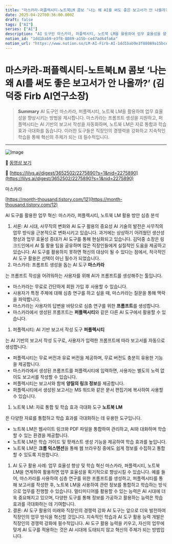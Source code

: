 ```yaml
---
title: "마스카라-퍼플렉시티-노트북LM 콤보 ‘나는 왜 AI를 써도 좋은 보고서가 안 나올까?’ (김덕중 Firb AI연구소장)"
date: 2025-04-22T00:36:00.000Z
draft: false
tags: ["AI"]
series: ["AI"]
description: "AI 도구인 마스카라, 퍼플렉시티, 노트북 LM을 활용하여 업무 효율성을 향상시키는 방법을 제시합니다. 마스카라는 프롬프트 생성을 지원하고, 퍼플렉시티는 AI 기반의 보고서 작성을 자동화하며, 노트북 LM은 자료 통합과 학습 효과 극대화를 돕습니다. 이러한 도구들은 직장인의 경쟁력을 강화하고 지속적인 학습을 통해 혁신의 주체가 되는 데 필수적입니다."
notion_id: "1dd1bab9-e3f8-8089-a15b-ce47ad64fa6a"
notion_url: "https://www.notion.so/LM-AI-Firb-AI-1dd1bab9e3f88089a15bce47ad64fa6a"
---
```


# 마스카라-퍼플렉시티-노트북LM 콤보 ‘나는 왜 AI를 써도 좋은 보고서가 안 나올까?’ (김덕중 Firb AI연구소장)

> **Summary**
> AI 도구인 마스카라, 퍼플렉시티, 노트북 LM을 활용하여 업무 효율성을 향상시키는 방법을 제시합니다. 마스카라는 프롬프트 생성을 지원하고, 퍼플렉시티는 AI 기반의 보고서 작성을 자동화하며, 노트북 LM은 자료 통합과 학습 효과 극대화를 돕습니다. 이러한 도구들은 직장인의 경쟁력을 강화하고 지속적인 학습을 통해 혁신의 주체가 되는 데 필수적입니다.

---

![Image](https://prod-files-secure.s3.us-west-2.amazonaws.com/09ccd4d5-876c-4bba-bbdf-cc77a0a11257/b9ebb789-51cf-4103-85c6-2c10c36649d5/image.png?X-Amz-Algorithm=AWS4-HMAC-SHA256&X-Amz-Content-Sha256=UNSIGNED-PAYLOAD&X-Amz-Credential=ASIAZI2LB466QPKQLDJT%2F20250724%2Fus-west-2%2Fs3%2Faws4_request&X-Amz-Date=20250724T080641Z&X-Amz-Expires=3600&X-Amz-Security-Token=IQoJb3JpZ2luX2VjEAAaCXVzLXdlc3QtMiJHMEUCICrsJZ9EpE6r8wYQFKUdETNQ5mPQXoMvbveJ9qupdVa4AiEA9ia798jOZJEkSdWp1IJg8enOY27jtamS71AJbe4u%2BBQq%2FwMIKRAAGgw2Mzc0MjMxODM4MDUiDA7HUT9AhU5wdsyRYyrcA6mNoNeMy1VFGWha%2BNhfahDAtV3%2FsvQL9%2BZW1CNZGFxhZhFUhvK0S1RURjEH3l9Q0GOB15tOw%2BrqvMbk39RARAwmjHiA02BswMuO6TyAPVLoy%2FjDrJOCayY3chqkjXMlGJlai8jCtkV2AyDMrB8AuiHXbre8MJK4wzOESvkedUpksCbIcVwn65zyPIcRpyjZx0RjVBC8QmhA9l2kfdZ2PHMSiz5s3qgcSOtR%2FC1OsB56UhaC5M5p2eMfjKga31TwwfOTudTc%2BILeTsWOTecb1sMz6sXex6rCKS%2FUxtJBaaUDpremNJ8U8Eg0LtZqNiu8VWpxvq9vgiDTk%2FtEqX9CwGg6qsBiR6jMntIew8FoAEpK5Kamw2XNiq88g9ZRt2aSZjqQ67HXfr6W0vZ9A8p4Y4E%2BVJAz5%2Fxzp50sR%2B4G84BFVmBvTWkeBM5Jm8HE38UXncTmO0AhC1oQuADrJek8jyOTlvcBaBSKCpGofiJFhqdPAyLQoEd4P%2BkBH8g%2B4BRYXICbrDw8qvID2XcnhiffLi4oTrrH8OkVgHyGuoKqXIQq3VDiMSAU%2Bjgz6k%2FALbmeYHaHBlKwDgxad%2BasuU9QuF9hf79%2F6usa7FsONVcexQhRTx2ioalZ3%2FQoQYPOMMnPh8QGOqUBPjoOXYfP%2BqPZ3ELQYnUpxB0nHF2gHCuG%2FCCOTeu6m1mVas8pIHNniepgk88LgQzY46njWHN%2Bos1iMoXFsES3vOkntL7E8qXFSlfP1crZa%2Bitxx1ZWQaxiJOjNOxi3%2BQbDsDzBeRPEHp%2FGuByh%2F0M6iaTiFSHUgVE1p4XWPO63sdt3M9XJQmYpMzIOiylHCeYvgwm8k3GtwsRY3lYC%2Fg1qj%2FeqzzY&X-Amz-Signature=b1f589c30e4ab2fd18fe7d4ca49b456d1b9d182ee0921ae44041b191f259e051&X-Amz-SignedHeaders=host&x-amz-checksum-mode=ENABLED&x-id=GetObject)

🎥 [동영상 보기](https://www.youtube.com/watch?v=Mpk4LNZ_P4c&t=994s)

🔗 [https://lilys.ai/digest/3652502/2275890?s=1&nid=2275890](https://lilys.ai/digest/3652502/2275890?s=1&nid=2275890)

마스카라

[https://month-thousand.tistory.com/12](https://month-thousand.tistory.com/12)

AI 도구를 활용한 업무 혁신: 마스카라, 퍼플렉시티, 노트북 LM 활용 방안 심층 분석

1. 서론: AI 시대, 사무직의 변화와 AI 도구 활용의 중요성
AI 기술의 발전은 사무직의 업무 방식을 근본적으로 변화시키고 있습니다. 과거에는 상상하기 어려웠던 생산성 향상과 업무 효율성 증대가 AI 도구를 통해 현실화되고 있습니다. 김덕중 소장은 링크드인에서 AI 툴 활용 팁을 공유하며 많은 직장인들에게 실질적인 도움을 제공하고 있습니다. AI 도구를 활용하지 못하면 혁신의 대상이 될 수 있다는 점에서, 적극적인 AI 도구 활용은 선택이 아닌 필수가 되었습니다.
1. 마스카라: 프롬프트 생성을 돕는 AI 도구
**마스카라**

는 프롬프트 작성을 어려워하는 사용자를 위해 AI가 프롬프트를 생성해주는 툴입니다.

- 마스카라는 무료로 간단하게 회원 가입 후 사용할 수 있습니다.
- 사용자가 특정 주제에 대해 심층 연구를 하고 싶을 때, 마스카라는 질문을 통해 맥락을 파악합니다.
- 마스카라는 사용자의 답변을 바탕으로 심층 연구를 위한 **프롬프트**를 생성합니다.
- 마스카라에서 생성된 프롬프트는 **퍼플렉시티**와 같은 다른 AI 도구에서 활용할 수 있습니다.
1. 퍼플렉시티: AI 기반 보고서 작성 도구
**퍼플렉시티**

는 AI 기반의 보고서 작성 도구로, 사용자가 입력한 프롬프트에 따라 보고서를 자동으로 생성합니다.

- 퍼플렉시티는 무료 버전과 유료 버전을 제공하며, 무료 버전도 충분히 유용한 기능을 제공합니다.
- 마스카라에서 생성된 프롬프트를 퍼플렉시티에 입력하면, 사용자는 별도의 노력 없이도 보고서를 작성할 수 있습니다.
- 퍼플렉시티는 보고서와 함께 **양질의 링크 정보**를 제공합니다.
- 퍼플렉시티에서 생성된 보고서는 MS 워드와 같은 문서 편집기에 복사하여 사용할 수 있습니다.
1. 노트북 LM: 자료 통합 및 학습 효과 극대화 도구
**노트북 LM**

은 다양한 자료를 통합하고 학습 효과를 극대화하는 데 유용한 도구입니다.

- 노트북 LM은 웹사이트 링크와 PDF 파일을 통합하여 관리하고, AI와 대화하며 학습할 수 있는 환경을 제공합니다.
- 노트북 LM은 학습 가이드 및 팟캐스트 생성 기능을 제공하여 학습 효과를 높입니다.
- 노트북 LM은 **크롬 익스텐션**을 통해 웹 브라우징 중에도 쉽게 정보를 수집하고 통합할 수 있도록 지원합니다.
1. AI 도구 활용 사례: 업무 효율성 향상 및 학습 혁신
마스카라, 퍼플렉시티, 노트북 LM을 연계하여 활용하면 업무 효율성을 획기적으로 향상시킬 수 있습니다. 예를 들어, 마스카라를 사용하여 심층 연구를 위한 프롬프트를 생성하고, 퍼플렉시티를 통해 보고서를 작성한 후, 노트북 LM을 사용하여 관련 정보를 통합하고 학습하는 방식으로 업무를 진행할 수 있습니다. 멀티미디어를 활용할 수 있는 능력은 AI 시대에 더욱 중요해지고 있으며, 다양한 도구를 통해 정보를 가공하고 활용하는 능력은 학습 효과를 극대화하는 데 기여합니다.
1. 결론: AI 도구 활용의 미래와 직장인의 경쟁력 강화
AI 도구는 앞으로 더욱 발전하여 직장인의 업무 방식을 혁신할 것입니다. 지속적인 학습과 AI 도구 활용 능력 개발은 직장인의 경쟁력 강화에 필수적입니다. AI 도구 활용 능력을 키우고, 자신의 업무에 맞게 AI 도구를 적용하는 것은 AI 시대에 도태되지 않고 혁신의 주체가 되는 방법입니다.

